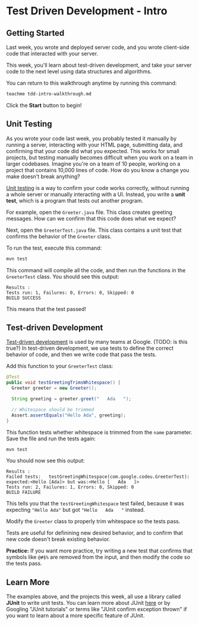 # Test Driven Development - Intro

## Getting Started

Last week, you wrote and deployed server code, and you wrote client-side code that interacted with your server.

This week, you'll learn about test-driven development, and take your server code to the next level using data structures and algorithms.

You can return to this walkthrough anytime by running this command:

```bash
teachme tdd-intro-walkthrough.md
```

Click the **Start** button to begin!

## Unit Testing

As you wrote your code last week, you probably tested it manually by running a server, interacting with your HTML page, submitting data, and confirming that your code did what you expected. This works for small projects, but testing manually becomes difficult when you work on a team in larger codebases. Imagine you're on a team of 10 people, working on a project that contains 10,000 lines of code. How do you know a change you make doesn't break anything?

[Unit testing](https://en.wikipedia.org/wiki/Unit_testing) is a way to confirm your code works correctly, without running a whole server or manually interacting with a UI. Instead, you write a **unit test**, which is a program that tests out another program.

For example, open the `Greeter.java` file. This class creates greeting messages. How can we confirm that this code does what we expect?

Next, open the `GreeterTest.java` file. This class contains a unit test that confirms the behavior of the `Greeter` class.

To run the test, execute this command:

```bash
mvn test
```

This command will compile all the code, and then run the functions in the `GreeterTest` class. You should see this output:

```none
Results :
Tests run: 1, Failures: 0, Errors: 0, Skipped: 0
BUILD SUCCESS
```

This means that the test passed!

## Test-driven Development

[Test-driven development](https://en.wikipedia.org/wiki/Test-driven_development) is used by many teams at Google. (TODO: is this true?) In test-driven development, we use tests to define the correct behavior of code, and then we write code that pass the tests.

Add this function to your `GreeterTest` class:

```java
@Test
public void testGreetingTrimsWhitespace() {
  Greeter greeter = new Greeter();

  String greeting = greeter.greet("   Ada   ");

  // Whitespace should be trimmed
  Assert.assertEquals("Hello Ada", greeting);
}
```

This function tests whether whitespace is trimmed from the `name` parameter. Save the file and run the tests again:

```bash
mvn test
```

You should now see this output:

```none
Results :
Failed tests:   testGreetingWhitespace(com.google.codeu.GreeterTest): expected:<Hello [Ada]> but was:<Hello [   Ada   ]>
Tests run: 2, Failures: 1, Errors: 0, Skipped: 0
BUILD FAILURE
```

This tells you that the `testGreetingWhitespace` test failed, because it was expecting `"Hello Ada"` but got `"Hello   Ada   "` instead.

Modify the `Greeter` class to properly trim whitespace so the tests pass.

Tests are useful for definining new desired behavior, and to confirm that new code doesn't break existing behavior.

**Practice:** If you want more practice, try writing a new test that confirms that symbols like `@#$%` are removed from the input, and then modify the code so the tests pass.

## Learn More

<walkthrough-conclusion-trophy></walkthrough-conclusion-trophy>

The examples above, and the projects this week, all use a library called **JUnit** to write unit tests. You can learn more about JUnit [here](https://junit.org/junit4/) or by Googling "JUnit tutorials" or terms like "JUnit confirm exception thrown" if you want to learn about a more specific feature of JUnit.